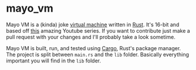 # mayo_vm

Mayo VM is a (kinda) joke [virtual machine](https://en.wikipedia.org/wiki/Virtual_machine) written in [Rust](https://www.rust-lang.org/).
It's 16-bit and based off [this](https://www.youtube.com/playlist?list=PLP29wDx6QmW5DdwpdwHCRJsEubS5NrQ9b) amazing Youtube series.
If you want to contribute just make a pull request with your changes and I'll probably take a look sometime.

Mayo VM is built, run, and tested using [Cargo](https://doc.rust-lang.org/cargo/), Rust's package manager.
The project is split between `main.rs` and the `lib` folder. Basically everything important you will find in the `lib` folder.
